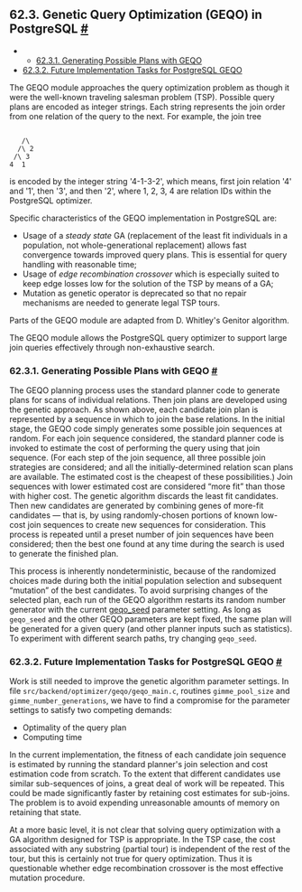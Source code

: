 ## 62.3. Genetic Query Optimization (GEQO) in PostgreSQL [#](#GEQO-PG-INTRO)

  * *   [62.3.1. Generating Possible Plans with GEQO](geqo-pg-intro.html#GEQO-PG-INTRO-GEN-POSSIBLE-PLANS)
  * [62.3.2. Future Implementation Tasks for PostgreSQL GEQO](geqo-pg-intro.html#GEQO-FUTURE)

The GEQO module approaches the query optimization problem as though it were the well-known traveling salesman problem (TSP). Possible query plans are encoded as integer strings. Each string represents the join order from one relation of the query to the next. For example, the join tree

```

   /\
  /\ 2
 /\ 3
4  1
```

is encoded by the integer string '4-1-3-2', which means, first join relation '4' and '1', then '3', and then '2', where 1, 2, 3, 4 are relation IDs within the PostgreSQL optimizer.

Specific characteristics of the GEQO implementation in PostgreSQL are:

* Usage of a *steady state* GA (replacement of the least fit individuals in a population, not whole-generational replacement) allows fast convergence towards improved query plans. This is essential for query handling with reasonable time;
* Usage of *edge recombination crossover* which is especially suited to keep edge losses low for the solution of the TSP by means of a GA;
* Mutation as genetic operator is deprecated so that no repair mechanisms are needed to generate legal TSP tours.

Parts of the GEQO module are adapted from D. Whitley's Genitor algorithm.

The GEQO module allows the PostgreSQL query optimizer to support large join queries effectively through non-exhaustive search.

### 62.3.1. Generating Possible Plans with GEQO [#](#GEQO-PG-INTRO-GEN-POSSIBLE-PLANS)

The GEQO planning process uses the standard planner code to generate plans for scans of individual relations. Then join plans are developed using the genetic approach. As shown above, each candidate join plan is represented by a sequence in which to join the base relations. In the initial stage, the GEQO code simply generates some possible join sequences at random. For each join sequence considered, the standard planner code is invoked to estimate the cost of performing the query using that join sequence. (For each step of the join sequence, all three possible join strategies are considered; and all the initially-determined relation scan plans are available. The estimated cost is the cheapest of these possibilities.) Join sequences with lower estimated cost are considered “more fit” than those with higher cost. The genetic algorithm discards the least fit candidates. Then new candidates are generated by combining genes of more-fit candidates — that is, by using randomly-chosen portions of known low-cost join sequences to create new sequences for consideration. This process is repeated until a preset number of join sequences have been considered; then the best one found at any time during the search is used to generate the finished plan.

This process is inherently nondeterministic, because of the randomized choices made during both the initial population selection and subsequent “mutation” of the best candidates. To avoid surprising changes of the selected plan, each run of the GEQO algorithm restarts its random number generator with the current [geqo\_seed](runtime-config-query.html#GUC-GEQO-SEED) parameter setting. As long as `geqo_seed` and the other GEQO parameters are kept fixed, the same plan will be generated for a given query (and other planner inputs such as statistics). To experiment with different search paths, try changing `geqo_seed`.

### 62.3.2. Future Implementation Tasks for PostgreSQL GEQO [#](#GEQO-FUTURE)

Work is still needed to improve the genetic algorithm parameter settings. In file `src/backend/optimizer/geqo/geqo_main.c`, routines `gimme_pool_size` and `gimme_number_generations`, we have to find a compromise for the parameter settings to satisfy two competing demands:

* Optimality of the query plan
* Computing time

In the current implementation, the fitness of each candidate join sequence is estimated by running the standard planner's join selection and cost estimation code from scratch. To the extent that different candidates use similar sub-sequences of joins, a great deal of work will be repeated. This could be made significantly faster by retaining cost estimates for sub-joins. The problem is to avoid expending unreasonable amounts of memory on retaining that state.

At a more basic level, it is not clear that solving query optimization with a GA algorithm designed for TSP is appropriate. In the TSP case, the cost associated with any substring (partial tour) is independent of the rest of the tour, but this is certainly not true for query optimization. Thus it is questionable whether edge recombination crossover is the most effective mutation procedure.